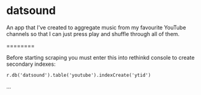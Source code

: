 # datsound
An app that I've created to aggregate music from my favourite YouTube channels so that I can just press play and shuffle through all of them.

========

Before starting scraping you must enter this into rethinkd console to create secondary indexes:
```
r.db('datsound').table('youtube').indexCreate('ytid')
```
...
